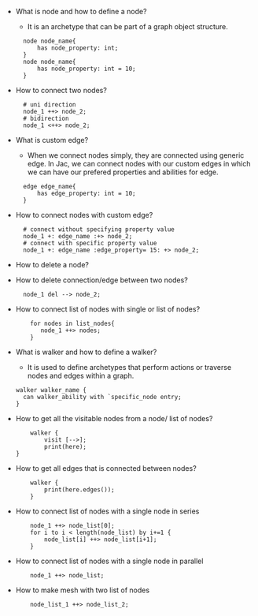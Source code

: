 - What is node and how to define a node?
  - It is an archetype that can be part of a graph object structure.
  ```jac
    node node_name{
        has node_property: int;
    }
    node node_name{
        has node_property: int = 10;
    }
  ```
  
- How to connect two nodes?
  ```jac
    # uni direction
    node_1 ++> node_2;
    # bidirection
    node_1 <++> node_2;
  ```
  
- What is custom edge?
  - When we connect nodes simply, they are connected using generic edge. In Jac, we can connect nodes with our custom edges in which we can have our prefered properties and abilities for edge.
  ```jac
    edge edge_name{
        has edge_property: int = 10;
    }
  ```
  
- How to connect nodes with custom edge?
  ```jac
    # connect without specifying property value
    node_1 +: edge_name :+> node_2;
    # connect with specific property value
    node_1 +: edge_name :edge_property= 15: +> node_2; 
  ```
  
- How to delete a node?

- How to delete connection/edge between two nodes?
  ```jac
    node_1 del --> node_2;
  ```
- How to connect list of nodes with single or list of nodes?
  ```jac
      for nodes in list_nodes{
         node_1 ++> nodes; 
      }
  ```

- What is walker and how to define a walker?
  - It is used to define archetypes that perform actions or traverse nodes and edges within a graph.
  ```jac
  walker walker_name {
    can walker_ability with `specific_node entry;
  }
    ```

- How to get all the visitable nodes from a node/ list of nodes?
    ```jac
        walker {
            visit [-->];
            print(here);
    }
    ```
- How to get all edges that is connected between nodes?
  ```jac
      walker {
          print(here.edges());
      }
  ```

- How to connect list of nodes with a single node in series
  ```jac
      node_1 ++> node_list[0];
      for i to i < length(node_list) by i+=1 {
          node_list[i] ++> node_list[i+1];
      }
  ```
  
- How to connect list of nodes with a single node in parallel
  ```jac
      node_1 ++> node_list;
  ```

- How to make mesh with two list of nodes
  ```jac
      node_list_1 ++> node_list_2;
  ``` 


